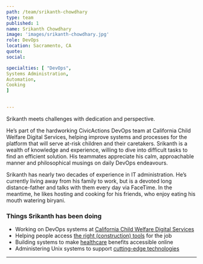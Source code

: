 ```yaml
---
path: /team/srikanth-chowdhary
type: team
published: 1
name: Srikanth Chowdhary
image: 'images/srikanth-chowdhary.jpg'
role: DevOps 
location: Sacramento, CA
quote: 
social: 

specialties: [ "DevOps",
Systems Administration,
Automation,
Cooking
]

  
---
```


Srikanth meets challenges with dedication and perspective. 

He’s part of the hardworking CivicActions DevOps team at California Child Welfare Digital Services, helping improve systems and processes for the platform that will serve at-risk children and their caretakers. Srikanth is a wealth of knowledge and experience, willing to dive into difficult tasks to find an efficient solution. His teammates appreciate his calm, approachable manner and philosophical musings on daily DevOps endeavours.

Srikanth has nearly two decades of experience in IT administration. He’s currently living away from his family to work, but is a devoted long distance-father and talks with them every day via FaceTime. In the meantime, he likes hosting and cooking for his friends, who enjoy eating his mouth watering biryani. 




### Things Srikanth has been doing
* Working on DevOps systems at [California Child Welfare Digital Services](https://cwds.ca.gov/)
* Helping people access [the right (construction) tools](https://www.hercrentals.com/us.html) for the job
* Building systems to make [healthcare](https://www.blueshieldca.com/) benefits accessible online
* Administering Unix systems to support [cutting-edge technologies](https://www.ibm.com/)

-------------------------------
